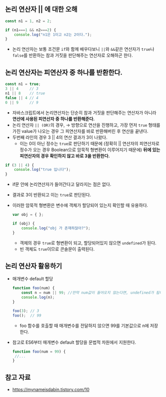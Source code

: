 ## 논리 연산자 || 에 대한 오해

```jsx
const n1 = 1, n2 = 2;

if (n1===1 && n2===2) {
	console.log("n1은 1이고 n2는 2이다.");
}
```

- 논리 연산자는 보통 조건문 `if`와 함께 배우다보니 `||`와 `&&`같은 연산자가 `true`나 `false`를 반환하는 참과 거짓을 판단해주는 연산자로 오해하곤 한다.

## 논리 연산자는 피연산자 중 하나를 반환한다.

```jsx
const n1 = true;
3 || 4     // 3
n1 || 8    // true
false || 4 // 4
0 || 9     // 9
```

- 자바스크립트에서 논리연산자는 단순히 참과 거짓을 판단해주는 연산자가 아니라 **연산에 사용된 피연산자 중 하나를 반환해준다.**
- 논리 연산자 `|| (OR)`의 경우, → 방향으로 연산을 진행하고, 가장 먼저 `true` 형태를 가진 value가 나오는 경우 그 피연산자를 바로 반환해버린 후 연산을 끝낸다.
- 두번째 라인의 경우 3 || 4의 연산 결과가 3이 나왔다.
    - 이는 0이 아닌 정수는 `true`로 판단하기 때문에 (정확히 || 연산자의 피연산자로 정수가 오는 경우 Boolean으로 암묵적 형변환이 이루어지기 때문에) **뒤에 있는 피연산자의 경우 확인하지 않고 바로 3을 반환한다.**

```jsx
if (3 || 4) {
	console.log("true 입니다");
}
```

- if문 안에 논리연산자가 들어간다고 달라지는 점은 없다.
- 결과로 3이 반환되고 이는 `true`로 판단된다.
- 이러한 암묵적 형변환은 변수에 객체가 할당되어 있는지 확인할 때 유용하다.
    
    ```jsx
    var obj = { };
    
    if (obj) {
    	console.log("obj 가 존재하잖아?");
    }
    ```
    
    - 객체의 경우 `true`로 형변환이 되고, 할당되어있지 않으면 `undefined`가 된다.
    - 빈 객체도 `true`이므로 콘솔문이 출력된다.

## 논리 연산자 활용하기

- 매개변수 default 할당
    
    ```jsx
    function foo(num) {
    	const n = num || 99; //만약 num값이 들어오지 않는다면, undefined가 됩니다.
    	console.log(n);
    }
    
    foo(3); // 3
    foo();  // 99
    ```
    
    - foo 함수를 호출할 때 매개변수를 전달하지 않으면 99를 기본값으로 n에 저장한다.
- 참고로 ES6부터 매개변수 default 할당을 문법적 차원에서 지원한다.
    
    ```jsx
    function foo(num = 99) {
     //...
    }
    ```
    

## 참고 자료

- https://mynameisdabin.tistory.com/10
